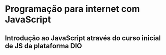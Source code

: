# Programação para internet com JavaScript

## Introdução ao JavaScript através do curso inicial de JS da plataforma DIO

